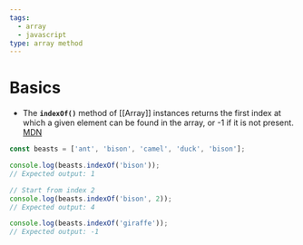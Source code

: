 ```yaml
---
tags:
  - array
  - javascript
type: array method
---
```

# Basics
- The **`indexOf()`** method of [[Array]] instances returns the first index at which a given element can be found in the array, or -1 if it is not present. [MDN](https://developer.mozilla.org/en-US/docs/Web/JavaScript/Reference/Global_Objects/Array/indexOf)
```javascript
const beasts = ['ant', 'bison', 'camel', 'duck', 'bison'];

console.log(beasts.indexOf('bison'));
// Expected output: 1

// Start from index 2
console.log(beasts.indexOf('bison', 2));
// Expected output: 4

console.log(beasts.indexOf('giraffe'));
// Expected output: -1

```
